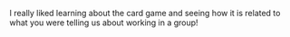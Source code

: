 I really liked learning about the card game and seeing how it is related to what you were telling us about working in a group! 
